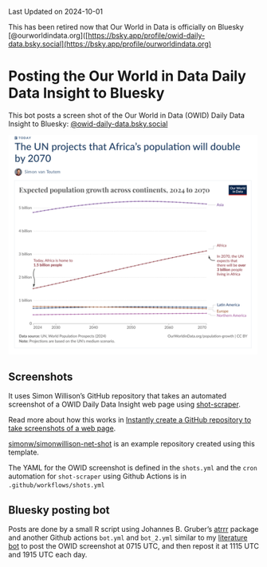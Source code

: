 
Last Updated on 2024-10-01

This has been retired now that Our World in Data is officially on Bluesky [@ourworldindata.org]([https://bsky.app/profile/owid-daily-data.bsky.social](https://bsky.app/profile/ourworldindata.org)

# Posting the Our World in Data Daily Data Insight to Bluesky

This bot posts a screen shot of the Our World in Data (OWID) Daily Data
Insight to Bluesky:
[@owid-daily-data.bsky.social](https://bsky.app/profile/owid-daily-data.bsky.social)

<img src="owid-shot.png" width="500" />

## Screenshots

It uses Simon Willison’s GitHub repository that takes an automated
screenshot of a OWID Daily Data Insight web page using
[shot-scraper](https://github.com/simonw/shot-scraper).

Read more about how this works in [Instantly create a GitHub repository
to take screenshots of a web
page](https://simonwillison.net/2022/Mar/14/shot-scraper-template/).

[simonw/simonwillison-net-shot](https://github.com/simonw/simonwillison-net-shot)
is an example repository created using this template.

The YAML for the OWID screenshot is defined in the `shots.yml` and the
`cron` automation for `shot-scraper` using Github Actions is in
`.github/workflows/shots.yml`

## Bluesky posting bot

Posts are done by a small R script using Johannes B. Gruber’s
[atrrr](https://jbgruber.github.io/atrrr/index.html) package and another
Github actions `bot.yml` and `bot_2.yml` similar to my [literature
bot](https://github.com/ab604/prot-paper-bot) to post the OWID
screenshot at 0715 UTC, and then repost it at 1115 UTC and 1915 UTC each
day.
